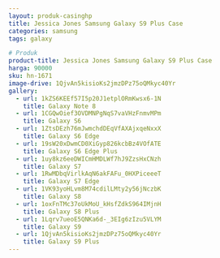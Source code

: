 ```yaml
---
layout: produk-casinghp
title: Jessica Jones Samsung Galaxy S9 Plus Case
categories: samsung
tags: galaxy

# Produk
product-title: Jessica Jones Samsung Galaxy S9 Plus Case
harga: 90000
sku: hn-1671
image-drive: 1QjvAn5kisioKs2jmzDPz75oQMkyc40Yr
gallery:
  - url: 1kZS6KEEf57I5p20J1etplORmKwsx6-1N
    title: Galaxy Note 8
  - url: 1CGQwOief3OVDMNPgNqS7vaVHzFnmvMPm
    title: Galaxy S6
  - url: 1ZtsDEzh76mJwmchdDEqVfAXAjxqeNxxX
    title: Galaxy S6 Edge
  - url: 19sW20xDwmCD0XiGyp826kcbBz4VOfATE
    title: Galaxy S6 Edge Plus
  - url: 1uy8kz6eeDWICmHMDLWf7hJ9ZzsHxCNzh
    title: Galaxy S7
  - url: 1RwMDbqVirlkAqN6akFAFu_0HXPiceeeT
    title: Galaxy S7 Edge
  - url: 1VK93yoHLvm8M74cdilLMty2y56jNczbK
    title: Galaxy S8
  - url: 1oxFnTMc37oUkMoU_kHsfZdkS964IMjnH
    title: Galaxy S8 Plus
  - url: 1Lqrv7ueoE5QNKa6d-_3EIg6zIzu5VLYM
    title: Galaxy S9
  - url: 1QjvAn5kisioKs2jmzDPz75oQMkyc40Yr
    title: Galaxy S9 Plus
---
```

